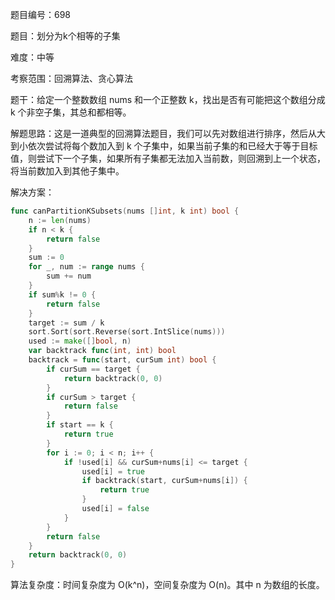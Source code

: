 题目编号：698

题目：划分为k个相等的子集

难度：中等

考察范围：回溯算法、贪心算法

题干：给定一个整数数组 nums 和一个正整数 k，找出是否有可能把这个数组分成 k 个非空子集，其总和都相等。

解题思路：这是一道典型的回溯算法题目，我们可以先对数组进行排序，然后从大到小依次尝试将每个数加入到 k 个子集中，如果当前子集的和已经大于等于目标值，则尝试下一个子集，如果所有子集都无法加入当前数，则回溯到上一个状态，将当前数加入到其他子集中。

解决方案：

```go
func canPartitionKSubsets(nums []int, k int) bool {
    n := len(nums)
    if n < k {
        return false
    }
    sum := 0
    for _, num := range nums {
        sum += num
    }
    if sum%k != 0 {
        return false
    }
    target := sum / k
    sort.Sort(sort.Reverse(sort.IntSlice(nums)))
    used := make([]bool, n)
    var backtrack func(int, int) bool
    backtrack = func(start, curSum int) bool {
        if curSum == target {
            return backtrack(0, 0)
        }
        if curSum > target {
            return false
        }
        if start == k {
            return true
        }
        for i := 0; i < n; i++ {
            if !used[i] && curSum+nums[i] <= target {
                used[i] = true
                if backtrack(start, curSum+nums[i]) {
                    return true
                }
                used[i] = false
            }
        }
        return false
    }
    return backtrack(0, 0)
}
```

算法复杂度：时间复杂度为 O(k^n)，空间复杂度为 O(n)。其中 n 为数组的长度。